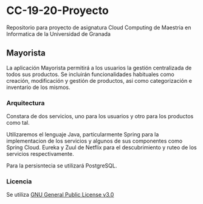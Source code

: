 # CC-19-20-Proyecto

Repositorio para proyecto de asignatura Cloud Computing de Maestria en Informatica de la Universidad de Granada

## Mayorista

La aplicación Mayorista permitirá a los usuarios la gestión centralizada de todos sus productos. Se incluirán funcionalidades habituales como creación, modificación y gestión de productos, asi como categorización e inventario de los mismos.

### Arquitectura
Constara de dos servicios, uno para los usuarios y otro para los productos como tal.

Utilizaremos el lenguaje Java, particularmente Spring para la implementacion de los servicios y algunos de sus componentes como Spring Cloud. Eureka y Zuul de Netflix para el descubrimiento y ruteo de los servicios respectivamente.

Para la persisntecia se utilizará PostgreSQL.

### Licencia

Se utiliza [GNU General Public License v3.0](https://github.com/mcrosales/CC-19-20-Proyecto/blob/master/LICENSE)